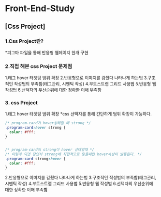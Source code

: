 ﻿# Front-End-Study
## [Css Project]
### 1.Css Project란?
*피그마 파일을 통해 반응형 웹페이지 한개 구현
### 2.직접 해본 css Project 문제점
1.태그 hover 타겟팅 범위 확장
2.반응형으로 이미지를 감췄다 나타나게 하는법
3.구조적인 작성법의 부족함(태그관리, 시멘틱 작성)
4.부트스트랩 그리드 사용법 
5.반응형 웹 작성법
6.선택자의 우선순위에 대한 정확한 이해 부족함
### 3. css Project
1.태그 hover 타겟팅 범위 확장
  *css 선택자를 통해 간단하게 범위 확장이 가능하다.
  ```css
  /* program-card가 hover상태일 때 strong */
  .program-card:hover strong {
    color: #fff;
  }


  /* program-card의 strong이 hover 상태일때 */
  /* 이렇게 되면 당연히 strong에 직접적으로 닿을때만 hover속성이 발동된다. */
  .program-card strong:hover {
    color: #fff;
  }
  ```
2.반응형으로 이미지를 감췄다 나타나게 하는법
3.구조적인 작성법의 부족함(태그관리, 시멘틱 작성)
4.부트스트랩 그리드 사용법 
5.반응형 웹 작성법
6.선택자의 우선순위에 대한 정확한 이해 부족함





